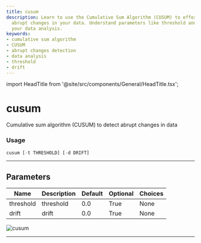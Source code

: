 ```yaml
---
title: cusum
description: Learn to use the Cumulative Sum Algorithm (CUSUM) to effortlessly detect
  abrupt changes in your data. Understand parameters like threshold and drift to improve
  your data analysis.
keywords:
- cumulative sum algorithm
- CUSUM
- abrupt changes detection
- data analysis
- threshold
- drift
---
```


import HeadTitle from '@site/src/components/General/HeadTitle.tsx';

<HeadTitle title="cusum - Qa - Stocks - Reference | OpenBB Terminal Docs" />

# cusum

Cumulative sum algorithm (CUSUM) to detect abrupt changes in data

### Usage

```python
cusum [-t THRESHOLD] [-d DRIFT]
```

---

## Parameters

| Name | Description | Default | Optional | Choices |
| ---- | ----------- | ------- | -------- | ------- |
| threshold | threshold | 0.0 | True | None |
| drift | drift | 0.0 | True | None |

![cusum](https://user-images.githubusercontent.com/46355364/154306207-d68f53f4-2f9a-4c1a-8e0e-b83d49938759.png)

---
